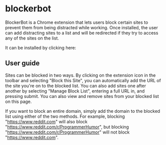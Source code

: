 # blockerbot

BlockerBot is a Chrome extension that lets users block certain sites to prevent them from being distracted while working. Once installed, the user can add distracting sites to a list and will be redirected if they try to access any of the sites on the list. 

It can be installed by clicking here:

## User guide

Sites can be blocked in two ways. By clicking on the extension icon in the toolbar and selecting "Block this Site", you can automatically add the URL of the site you're on to the blocked list. You can also add sites one after another by selecting "Manage Block List", entering a full URL in, and pressing submit. You can also view and remove sites from your blocked list on this page.

If you want to block an entire domain, simply add the domain to the blocked list using either of the two methods. For example, blocking "https://www.reddit.com" will also block "https://www.reddit.com/r/ProgrammerHumor", but blocking "https://www.reddit.com/r/ProgrammerHumor" will not block "https://www.reddit.com".
